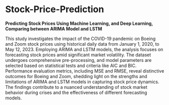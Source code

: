 # Stock-Price-Prediction
**Predicting Stock Prices Using Machine Learning, and Deep Learning, Comparing between ARIMA Model and LSTM**


This study investigates the impact of the COVID-19 pandemic on Boeing and Zoom stock prices using historical daily data from January 1, 2020, to May 12, 2023. Employing ARIMA and LSTM models, the analysis focuses on forecasting stock prices amid significant market volatility. The dataset undergoes comprehensive pre-processing, and model parameters are selected based on statistical tests and criteria like AIC and BIC. Performance evaluation metrics, including MSE and RMSE, reveal distinctive outcomes for Boeing and Zoom, shedding light on the strengths and limitations of ARIMA and LSTM models in capturing stock price dynamics. The findings contribute to a nuanced understanding of stock market behavior during crises and the effectiveness of different forecasting models.

